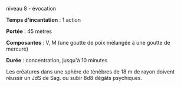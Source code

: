 niveau 8 - évocation

**Temps d'incantation** : 1 action

**Portée** : 45 mètres

**Composantes** : V, M (une goutte de poix mélangée à une goutte de mercure)

**Durée** : concentration, jusqu'à 10 minutes

Les créatures dans une sphère de ténèbres de 18 m de rayon doivent réussir un JdS de Sag. ou subir 8d8 dégâts psychiques.
